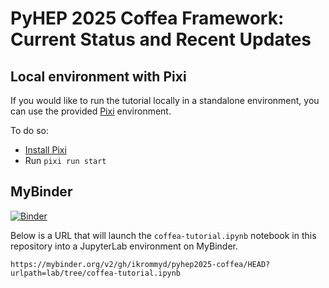 # PyHEP 2025 Coffea Framework: Current Status and Recent Updates

## Local environment with Pixi

If you would like to run the tutorial locally in a standalone environment, you can use the provided [Pixi](https://pixi.sh/) environment.

To do so:
* [Install Pixi](https://pixi.sh/latest/installation/)
* Run `pixi run start`

## MyBinder

[![Binder](https://mybinder.org/badge_logo.svg)](https://mybinder.org/v2/gh/ikrommyd/pyhep2025-coffea/HEAD?urlpath=lab/tree/coffea-tutorial.ipynb)

Below is a URL that will launch the `coffea-tutorial.ipynb` notebook in this repository into a JupyterLab environment on MyBinder.

```
https://mybinder.org/v2/gh/ikrommyd/pyhep2025-coffea/HEAD?urlpath=lab/tree/coffea-tutorial.ipynb
```
